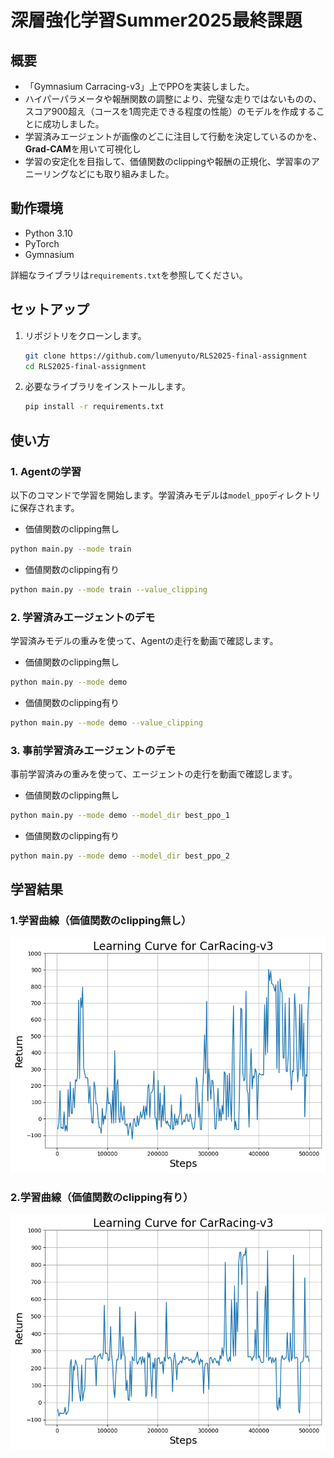 # 深層強化学習Summer2025最終課題

## 概要
- 「Gymnasium Carracing-v3」上でPPOを実装しました。
- ハイパーパラメータや報酬関数の調整により、完璧な走りではないものの、スコア900超え（コースを1周完走できる程度の性能）のモデルを作成することに成功しました。
- 学習済みエージェントが画像のどこに注目して行動を決定しているのかを、**Grad-CAM**を用いて可視化し
- 学習の安定化を目指して、価値関数のclippingや報酬の正規化、学習率のアニーリングなどにも取り組みました。

## 動作環境

* Python 3.10
* PyTorch
* Gymnasium

詳細なライブラリは`requirements.txt`を参照してください。

## セットアップ

1.  リポジトリをクローンします。
    ```bash
    git clone https://github.com/lumenyuto/RLS2025-final-assignment
    cd RLS2025-final-assignment
    ```

2.  必要なライブラリをインストールします。
    ```bash
    pip install -r requirements.txt
    ```

## 使い方

### 1. Agentの学習

以下のコマンドで学習を開始します。学習済みモデルは`model_ppo`ディレクトリに保存されます。
- 価値関数のclipping無し
```bash
python main.py --mode train 
```
- 価値関数のclipping有り
```bash
python main.py --mode train --value_clipping
```
### 2. 学習済みエージェントのデモ
学習済みモデルの重みを使って、Agentの走行を動画で確認します。
- 価値関数のclipping無し
```bash
python main.py --mode demo
```
- 価値関数のclipping有り
```bash
python main.py --mode demo --value_clipping
```

### 3. 事前学習済みエージェントのデモ

事前学習済みの重みを使って、エージェントの走行を動画で確認します。
- 価値関数のclipping無し
```bash
python main.py --mode demo --model_dir best_ppo_1
```

- 価値関数のclipping有り
```bash
python main.py --mode demo --model_dir best_ppo_2
```

## 学習結果
### 1.学習曲線（価値関数のclipping無し）
![学習曲線](https://github.com/lumenyuto/RLs2025-final-assignment/blob/main/images/best_ppo_1.png?raw=true)

### 2.学習曲線（価値関数のclipping有り）
![学習曲線](https://github.com/lumenyuto/RLs2025-final-assignment/blob/main/images/best_ppo_2.png?raw=true)




